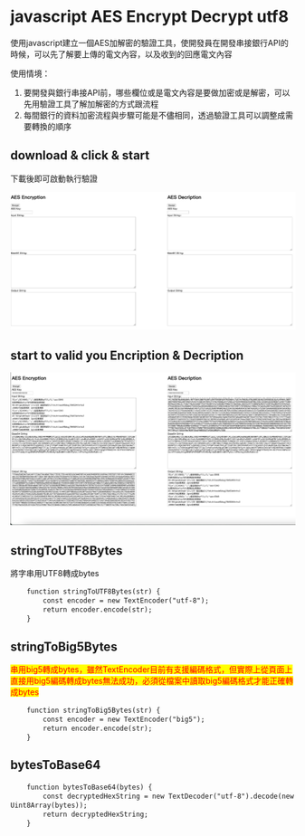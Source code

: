 # **javascript AES Encrypt Decrypt utf8**
使用javascript建立一個AES加解密的驗證工具，使開發員在開發串接銀行API的時候，可以先了解要上傳的電文內容，以及收到的回應電文內容

使用情境：
1. 要開發與銀行串接API前，哪些欄位或是電文內容是要做加密或是解密，可以先用驗證工具了解加解密的方式跟流程
2. 每間銀行的資料加密流程與步驟可能是不儘相同，透過驗證工具可以調整成需要轉換的順序


## download & click & start
下載後即可啟動執行驗證

![AES-start](https://github.com/astinchen/javascript-AES-Encript-Decript-utf8/blob/main/AES-start.png)

## start to valid you Encription & Decription

![AES-validation](https://github.com/astinchen/javascript-AES-Encript-Decript-utf8/blob/main/AES-validation.png)


## stringToUTF8Bytes

將字串用UTF8轉成bytes

```
    function stringToUTF8Bytes(str) {
        const encoder = new TextEncoder("utf-8");
        return encoder.encode(str);
    }
```

## stringToBig5Bytes

<mark style="color:red;">串用big5轉成bytes，雖然TextEncoder目前有支援編碼格式，但實際上從頁面上直接用big5編碼轉成bytes無法成功，必須從檔案中讀取big5編碼格式才能正確轉成bytes</mark>

```
    function stringToBig5Bytes(str) {
        const encoder = new TextEncoder("big5");
        return encoder.encode(str);
    }
```

## bytesToBase64
```
    function bytesToBase64(bytes) {
        const decryptedHexString = new TextDecoder("utf-8").decode(new Uint8Array(bytes));
        return decryptedHexString;
    }
```
